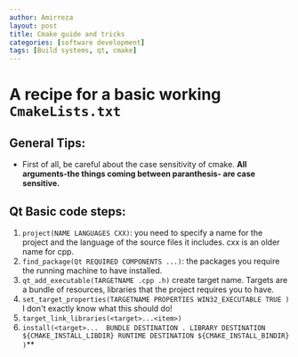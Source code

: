 ```yaml
---
author: Amirreza
layout: post
title: Cmake guide and tricks
categories: [software development]
tags: [Build systems, qt, cmake]
---
```


# A recipe for a basic working `CmakeLists.txt`

## General Tips:
- First of all, be careful about the case sensitivity of cmake. **All arguments-the things coming between paranthesis- are case sensitive.**

## Qt Basic code steps:
1. `project(NAME LANGUAGES CXX)`: you need to specify a name for the project and the language of the source files it includes. cxx is an older name for cpp.
2. `find_package(Qt REQUIRED COMPONENTS ...)`: the packages you require the running machine to have installed.
3. `qt_add_executable(TARGETNAME .cpp .h)` create target name. Targets are a bundle of resources, libraries that the project requires you to have.
4. `set_target_properties(TARGETNAME PROPERTIES
    WIN32_EXECUTABLE TRUE
)` I don't exactly know what this should do!
5. `target_link_libraries(<target>...<item>)`
6. `install(<target>... 
    BUNDLE DESTINATION .
    LIBRARY DESTINATION ${CMAKE_INSTALL_LIBDIR}
    RUNTIME DESTINATION ${CMAKE_INSTALL_BINDIR}
)`**